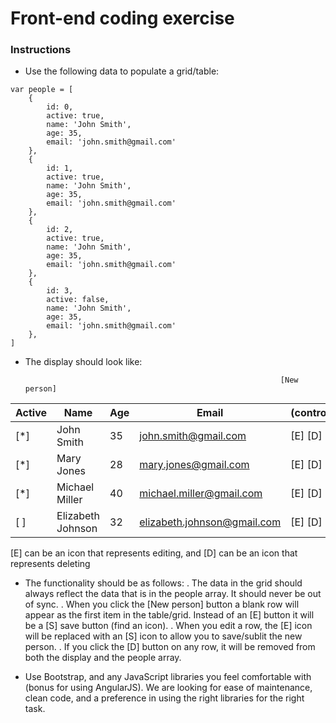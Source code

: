 Front-end coding exercise
=========================

### Instructions

* Use the following data to populate a grid/table:

```
var people = [
	{
		id: 0,
		active: true,
		name: 'John Smith',
		age: 35,
		email: 'john.smith@gmail.com'
	},
	{
		id: 1,
		active: true,
		name: 'John Smith',
		age: 35,
		email: 'john.smith@gmail.com'
	},
	{
		id: 2,
		active: true,
		name: 'John Smith',
		age: 35,
		email: 'john.smith@gmail.com'
	},
	{
		id: 3,
		active: false,
		name: 'John Smith',
		age: 35,
		email: 'john.smith@gmail.com'
	},
]
```

* The display should look like:

                                                               [New person]

Active | Name               | Age | Email                        | (controls)
------ | ------------------ | --- | ---------------------------- | --------
[*]    | John Smith         | 35  | john.smith@gmail.com         | [E] [D]
[*]    | Mary Jones         | 28  | mary.jones@gmail.com         | [E] [D]
[*]    | Michael Miller     | 40  | michael.miller@gmail.com     | [E] [D]
[ ]    | Elizabeth Johnson  | 32  | elizabeth.johnson@gmail.com  | [E] [D]

[E] can be an icon that represents editing, and [D] can be an icon that represents deleting

* The functionality should be as follows:
. The data in the grid should always reflect the data that is in the people array.  It should never be out of sync.
. When you click the [New person] button a blank row will appear as the first item in the table/grid.  Instead of an [E] button it will be a [S] save button (find an icon).
. When you edit a row, the [E] icon will be replaced with an [S] icon to allow you to save/sublit the new person.
. If you click the [D] button on any row, it will be removed from both the display and the people array.

* Use Bootstrap, and any JavaScript libraries you feel comfortable with (bonus for using AngularJS).  We are looking for ease of maintenance, clean code, and a preference in using the right libraries for the right task.